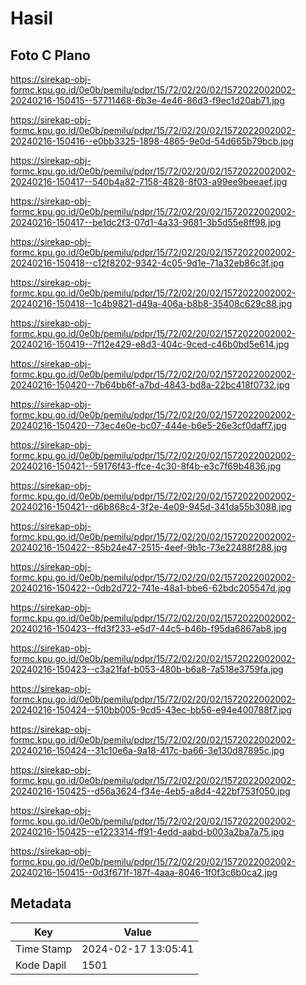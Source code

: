 # Hasil

## Foto C Plano

https://sirekap-obj-formc.kpu.go.id/0e0b/pemilu/pdpr/15/72/02/20/02/1572022002002-20240216-150415--57711468-6b3e-4e46-86d3-f9ec1d20ab71.jpg

https://sirekap-obj-formc.kpu.go.id/0e0b/pemilu/pdpr/15/72/02/20/02/1572022002002-20240216-150416--e0bb3325-1898-4865-9e0d-54d665b79bcb.jpg

https://sirekap-obj-formc.kpu.go.id/0e0b/pemilu/pdpr/15/72/02/20/02/1572022002002-20240216-150417--540b4a82-7158-4828-8f03-a99ee9beeaef.jpg

https://sirekap-obj-formc.kpu.go.id/0e0b/pemilu/pdpr/15/72/02/20/02/1572022002002-20240216-150417--be1dc2f3-07d1-4a33-9681-3b5d55e8ff98.jpg

https://sirekap-obj-formc.kpu.go.id/0e0b/pemilu/pdpr/15/72/02/20/02/1572022002002-20240216-150418--c12f8202-9342-4c05-9d1e-71a32eb86c3f.jpg

https://sirekap-obj-formc.kpu.go.id/0e0b/pemilu/pdpr/15/72/02/20/02/1572022002002-20240216-150418--1c4b9821-d49a-406a-b8b8-35408c629c88.jpg

https://sirekap-obj-formc.kpu.go.id/0e0b/pemilu/pdpr/15/72/02/20/02/1572022002002-20240216-150419--7f12e429-e8d3-404c-9ced-c46b0bd5e614.jpg

https://sirekap-obj-formc.kpu.go.id/0e0b/pemilu/pdpr/15/72/02/20/02/1572022002002-20240216-150420--7b64bb6f-a7bd-4843-bd8a-22bc418f0732.jpg

https://sirekap-obj-formc.kpu.go.id/0e0b/pemilu/pdpr/15/72/02/20/02/1572022002002-20240216-150420--73ec4e0e-bc07-444e-b6e5-26e3cf0daff7.jpg

https://sirekap-obj-formc.kpu.go.id/0e0b/pemilu/pdpr/15/72/02/20/02/1572022002002-20240216-150421--59176f43-ffce-4c30-8f4b-e3c7f69b4836.jpg

https://sirekap-obj-formc.kpu.go.id/0e0b/pemilu/pdpr/15/72/02/20/02/1572022002002-20240216-150421--d6b868c4-3f2e-4e09-945d-341da55b3088.jpg

https://sirekap-obj-formc.kpu.go.id/0e0b/pemilu/pdpr/15/72/02/20/02/1572022002002-20240216-150422--85b24e47-2515-4eef-9b1c-73e22488f288.jpg

https://sirekap-obj-formc.kpu.go.id/0e0b/pemilu/pdpr/15/72/02/20/02/1572022002002-20240216-150422--0db2d722-741e-48a1-bbe6-62bdc205547d.jpg

https://sirekap-obj-formc.kpu.go.id/0e0b/pemilu/pdpr/15/72/02/20/02/1572022002002-20240216-150423--ffd3f233-e5d7-44c5-b46b-f95da6867ab8.jpg

https://sirekap-obj-formc.kpu.go.id/0e0b/pemilu/pdpr/15/72/02/20/02/1572022002002-20240216-150423--c3a21faf-b053-480b-b6a8-7a518e3759fa.jpg

https://sirekap-obj-formc.kpu.go.id/0e0b/pemilu/pdpr/15/72/02/20/02/1572022002002-20240216-150424--510bb005-9cd5-43ec-bb56-e94e400788f7.jpg

https://sirekap-obj-formc.kpu.go.id/0e0b/pemilu/pdpr/15/72/02/20/02/1572022002002-20240216-150424--31c10e6a-9a18-417c-ba66-3e130d87895c.jpg

https://sirekap-obj-formc.kpu.go.id/0e0b/pemilu/pdpr/15/72/02/20/02/1572022002002-20240216-150425--d56a3624-f34e-4eb5-a8d4-422bf753f050.jpg

https://sirekap-obj-formc.kpu.go.id/0e0b/pemilu/pdpr/15/72/02/20/02/1572022002002-20240216-150425--e1223314-ff91-4edd-aabd-b003a2ba7a75.jpg

https://sirekap-obj-formc.kpu.go.id/0e0b/pemilu/pdpr/15/72/02/20/02/1572022002002-20240216-150415--0d3f671f-187f-4aaa-8046-1f0f3c6b0ca2.jpg


## Metadata

| Key        | Value               |
| ---------- | ------------------- |
| Time Stamp | 2024-02-17 13:05:41 |
| Kode Dapil | 1501                |



